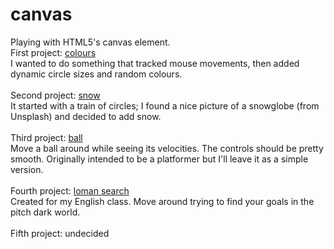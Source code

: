 # canvas
Playing with HTML5's canvas element.<br>
First project: <a href="https://alan-ma.github.io/canvas/colours.html" target="_blank">colours</a><br>
I wanted to do something that tracked mouse movements, then added dynamic circle sizes and random colours.<br>
<br>
Second project: <a href="https://alan-ma.github.io/canvas/snow.html" target="_blank">snow</a><br>
It started with a train of circles; I found a nice picture of a snowglobe (from Unsplash) and decided to add snow.<br>
<br>
Third project: <a href="https://alan-ma.github.io/canvas/ball.html" target="_blank">ball</a><br>
Move a ball around while seeing its velocities. The controls should be pretty smooth. Originally intended to be a platformer but I'll leave it as a simple version.<br>
<br>
Fourth project: <a href="https://alan-ma.github.io/lomansearch" target="_blank">loman search</a><br>
Created for my English class. Move around trying to find your goals in the pitch dark world.<br>
<br>
Fifth project: undecided
